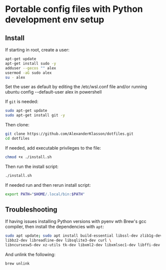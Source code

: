 # Portable config files with Python development env setup

## Install

If starting in root, create a user:

```bash
apt-get update
apt-get install sudo -y
adduser --gecos "" alex
usermod -aG sudo alex
su - alex
```

Set the user as default by editing the /etc/wsl.conf file and/or running ubuntu config --default-user alex in powershell

If `git` is needed:

```bash
sudo apt-get update
sudo apt-get install git -y
```

Then clone:

```bash
git clone https://github.com/AlexanderKlasson/dotfiles.git
cd dotfiles
```

If needed, add executable privileges to the file:

```bash
chmod +x ./install.sh
```

Then run the install script:

```bash
./install.sh
```

If needed run and then rerun install script:
```bash
export PATH="$HOME/.local/bin:$PATH"
```


## Troubleshooting

If having issues installing Python versions with pyenv wth Brew's gcc compiler, then install the
dependencies with `apt`:

```bash
sudo apt update; sudo apt install build-essential libssl-dev zlib1g-dev \
libbz2-dev libreadline-dev libsqlite3-dev curl \
libncursesw5-dev xz-utils tk-dev libxml2-dev libxmlsec1-dev libffi-dev liblzma-dev
```

And unlink the following:

```bash
brew unlink
```
